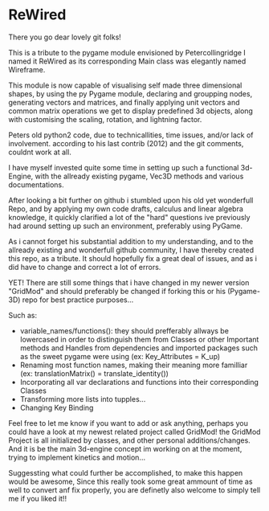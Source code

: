 # ReWired
There you go dear lovely git folks! 

This is a tribute to the pygame module envisioned by Petercollingridge 
 I named it ReWired as its corresponding Main class was elegantly named Wireframe. 

This module is now capable of visualising self made three dimensional shapes,
 by using the py Pygame module, declaring and groupping nodes, 
 generating vectors and matrices, and finally applying unit vectors and 
 common matrix operations we get to display predefined 3d objects, 
 along with customising the scaling, rotation, and lightning factor.

Peters old python2 code, due to technicallities, time issues, and/or lack of involvement.
 according to his last contrib (2012) and the git comments, couldnt work at all.

I have myself invested quite some time in setting up such a functional 3d-Engine, 
 with the allready existing pygame, Vec3D methods and various documentations. 

After looking a bit further on github i stumbled upon his old yet wonderfull Repo, 
 and by applying my own code drafts, calculus and linear algebra knowledge, 
 it quickly clarified a lot of the "hard" questions ive previously had around 
 setting up such an environment, preferably using PyGame.

As i cannot forget his substantial addition to my understanding, 
 and to the allready existing and wonderfull github community,
 I have thereby created this repo, as a tribute.
 It should hopefully fix a great deal of issues, 
 and as i did have to change and correct a lot of errors.

YET! There are still some things that i have changed in my newer version "GridMod"
 and should preferably be changed if forking this or his (Pygame-3D) repo for best practice purposes...

Such as:
- variable_names/functions(): they should prefferably allways be lowercased in order to distinguish them from Classes
                               or other Important methods and Handles from dependencies and imported packages 
                              such as the sweet pygame were using (ex: Key_Attributes = K_up)
- Renaming most function names, making their meaning more familliar (ex: translationMatrix() = translate_identity())
- Incorporating all var declarations and functions into their corresponding Classes
- Transforming more lists into tupples...
- Changing Key Binding

Feel free to let me know if you want to add or ask anything,
 perhaps you could have a look at my newest related project called GridMod! 
 the GridMod Project is all initialized by classes, and other personal additions/changes.
 And it is be the main 3d-engine concept im working on at the moment, 
 trying to implement kinetics and motion...

Suggessting what could further be accomplished, to make this happen would be awesome, 
Since this really took some great ammount of time as well to convert anf fix properly,
you are definetly also welcome to simply tell me if you liked it!!
